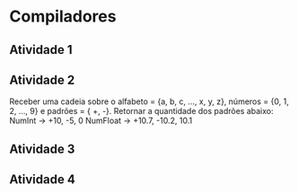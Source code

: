 # Compiladores
## Atividade 1
## Atividade 2
Receber uma cadeia sobre o alfabeto = {a, b, c, ..., x, y, z}, números = {0, 1, 2, ..., 9} e padrões = { +, -}. Retornar a quantidade dos padrões abaixo:
NumInt -> +10, -5, 0
NumFloat -> +10.7, -10.2, 10.1
## Atividade 3
## Atividade 4
